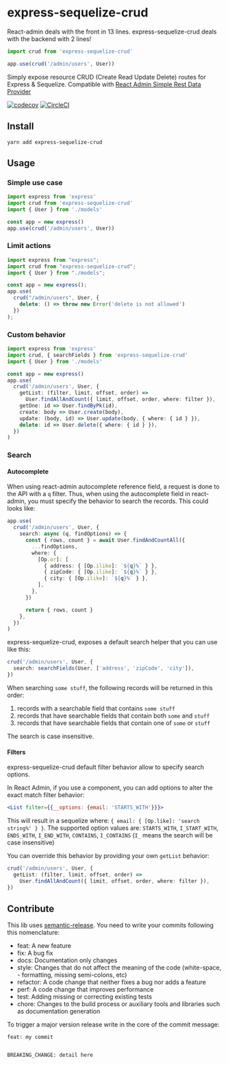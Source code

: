 # express-sequelize-crud

React-admin deals with the front in 13 lines. express-sequelize-crud deals with the backend with 2 lines!

```ts
import crud from 'express-sequelize-crud'

app.use(crud('/admin/users', User))
```

Simply expose resource CRUD (Create Read Update Delete) routes for Express & Sequelize. Compatible with [React Admin Simple Rest Data Provider](https://github.com/marmelab/react-admin/tree/master/packages/ra-data-simple-rest)

[![codecov](https://codecov.io/gh/lalalilo/express-sequelize-crud/branch/master/graph/badge.svg)](https://codecov.io/gh/lalalilo/express-sequelize-crud) [![CircleCI](https://circleci.com/gh/lalalilo/express-sequelize-crud.svg?style=svg)](https://circleci.com/gh/lalalilo/express-sequelize-crud)

## Install

```
yarn add express-sequelize-crud
```

## Usage

### Simple use case

```ts
import express from 'express'
import crud from 'express-sequelize-crud'
import { User } from './models'

const app = new express()
app.use(crud('/admin/users', User))
```

### Limit actions

```ts
import express from "express";
import crud from "express-sequelize-crud";
import { User } from "./models";

const app = new express();
app.use(
  crud("/admin/users", User, {
    delete: () => throw new Error('delete is not allowed')
  })
);
```

### Custom behavior

```ts
import express from 'express'
import crud, { searchFields } from 'express-sequelize-crud'
import { User } from './models'

const app = new express()
app.use(
  crud('/admin/users', User, {
    getList: (filter, limit, offset, order) =>
      User.findAllAndCount({ limit, offset, order, where: filter }),
    getOne: id => User.findByPk(id),
    create: body => User.create(body),
    update: (body, id) => User.update(body, { where: { id } }),
    delete: id => User.delete({ where: { id } }),
  })
)
```

### Search

#### Autocomplete

When using react-admin autocomplete reference field, a request is done to the API with a `q` filter. Thus, when using the autocomplete field in react-admin, you must specify the behavior to search the records. This could looks like:

```ts
app.use(
  crud('/admin/users', User, {
    search: async (q, findOptions) => {
      const { rows, count } = await User.findAndCountAll({
        ...findOptions,
        where: {
          [Op.or]: [
            { address: { [Op.ilike]: `${q}%` } },
            { zipCode: { [Op.ilike]: `${q}%` } },
            { city: { [Op.ilike]: `${q}%` } },
          ],
        },
      })

      return { rows, count }
    },
  })
)
```

express-sequelize-crud, exposes a default search helper that you can use like this:

```ts
crud('/admin/users', User, {
  search: searchFields(User, ['address', 'zipCode', 'city']),
})
```

When searching `some stuff`, the following records will be returned in this order:

1. records with a searchable field that contains `some stuff`
2. records that have searchable fields that contain both `some` and `stuff`
3. records that have searchable fields that contain one of `some` or `stuff`

The search is case insensitive.

#### Filters

express-sequelize-crud default filter behavior allow to specify search options.

In React Admin, if you use a <List> component, you can add options to alter the exact match filter behavior:

```jsx
<List filter={{__options: {email: 'STARTS_WITH'}}}>
```

This will result in a sequelize where: `{ email: { [Op.like]: 'search string%' } }`.
The supported option values are: `STARTS_WITH`, `I_START_WITH`, `ENDS_WITH`, `I_END_WITH`, `CONTAINS`, `I_CONTAINS` (`I_` means the search will be case insensitive)

You can override this behavior by providing your own `getList` behavior:

```ts
crud('/admin/users', User, {
  getList: (filter, limit, offset, order) =>
    User.findAllAndCount({ limit, offset, order, where: filter }),
})
```

## Contribute

This lib uses [semantic-release](https://github.com/semantic-release/semantic-release). You need to write your commits following this nomenclature:

- feat: A new feature
- fix: A bug fix
- docs: Documentation only changes
- style: Changes that do not affect the meaning of the code (white-space, - formatting, missing semi-colons, etc)
- refactor: A code change that neither fixes a bug nor adds a feature
- perf: A code change that improves performance
- test: Adding missing or correcting existing tests
- chore: Changes to the build process or auxiliary tools and libraries such as documentation generation

To trigger a major version release write in the core of the commit message:

```
feat: my commit


BREAKING_CHANGE: detail here
```
